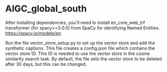# AIGC_global_south

After installing dependencies, you'll need to install en_core_web_trf transformer (for spacy>=3.0.0) from SpaCy for identifying Named Entities.
https://spacy.io/models/en

Run the file vector_store_setup.py to set up the vector store and add the synthetic captions. This file creates a config.json file which contains the vector store ID. This ID is needed to use the vector store in the cosine similarity search task. By default, the file sets the vector store to be deleted after 30 days, but this can be changed.
